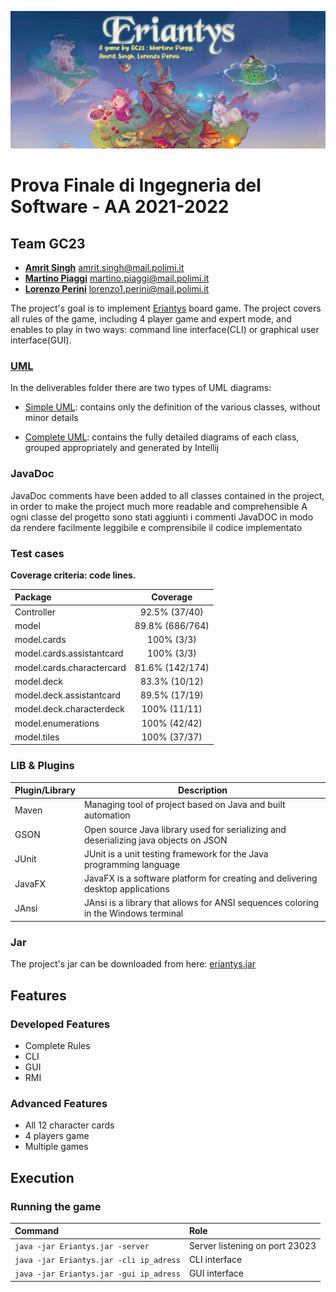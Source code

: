 ![](imgReadme.png)

# Prova Finale di Ingegneria del Software - AA 2021-2022

## Team GC23
- [__Amrit Singh__](https://github.com/10610426) amrit.singh@mail.polimi.it
- [__Martino Piaggi__](https://github.com/martinopiaggi) martino.piaggi@mail.polimi.it
- [__Lorenzo Perini__](https://github.com/Sunriser45) lorenzo1.perini@mail.polimi.it


The project's goal is to implement [Eriantys](https://www.craniocreations.it/prodotto/eriantys/) board game. The project covers all rules of the game, including 4 player game and expert mode, and enables to play in two ways: command line interface(CLI) or graphical user interface(GUI).

### [UML](https://github.com/martinopiaggi/ing-sw-2022-Piaggi-Perini-Singh/tree/master/deliverables/UML)

In the deliverables folder there are two types of UML diagrams:

* [Simple UML](https://github.com/martinopiaggi/ing-sw-2022-Piaggi-Perini-Singh/tree/master/deliverables/UML/Initial%20UML):
  contains only the definition of the various classes, without minor details

* [Complete UML](https://github.com/martinopiaggi/ing-sw-2022-Piaggi-Perini-Singh/tree/master/deliverables/UML/Final%20UML):
  contains the fully detailed diagrams of each class, grouped appropriately and generated by Intellij

### JavaDoc
JavaDoc comments have been added to all classes contained in the project, in order to make the project much more
readable and comprehensible A ogni classe del progetto sono stati aggiunti i commenti JavaDOC in modo da rendere
facilmente leggibile e comprensibile il codice implementato

### Test cases
**Coverage criteria: code lines.**

| Package | Coverage |
|:-----------------------|:------------------:|
| Controller | 92.5% (37/40) |
|model| 89.8% (686/764)|
|model.cards| 100% (3/3)|
| model.cards.assistantcard| 100% (3/3)|
|model.cards.charactercard| 81.6% (142/174)|
|model.deck| 83.3% (10/12)|
|model.deck.assistantcard| 89.5% (17/19)|
|model.deck.characterdeck| 100% (11/11)|
|model.enumerations|100% (42/42)|
|model.tiles|100% (37/37)|

### LIB & Plugins
Plugin/Library|Description
----------------|------------
Maven | Managing tool of project based on Java and built automation
GSON  | Open source Java library used for serializing and deserializing java objects on JSON
JUnit | JUnit is a unit testing framework for the Java programming language
JavaFX| JavaFX is a software platform for creating and delivering desktop applications
JAnsi |JAnsi is a library that allows for ANSI sequences coloring in the Windows terminal

### Jar
The project's jar can be downloaded from here: [eriantys.jar](https://github.com/martinopiaggi/ing-sw-2022-Piaggi-Perini-Singh/blob/master/deliverables/Jar/eriantys.jar)

## Features
### Developed Features
* Complete Rules
* CLI
* GUI
* RMI

### Advanced Features
* All 12 character cards
* 4 players game
* Multiple games

## Execution
### Running the game
| Command |Role |
|:-----------------------|:------------------|
| ``java -jar Eriantys.jar -server`` | Server listening on port 23023  |
| ``java -jar Eriantys.jar -cli ip_adress`` | CLI interface |
| ``java -jar Eriantys.jar -gui ip_adress`` | GUI interface |
